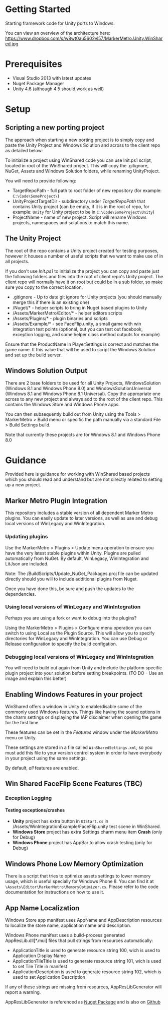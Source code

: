 Getting Started
====================

Starting framework code for Unity ports to Windows.

You can view an overview of the architecture here:
https://www.dropbox.com/s/w8wt0au5602vl57/MarkerMetro.Unity.WinShared.jpg

Prerequisites
==================

- Visual Studio 2013 with latest updates
- Nuget Package Manager
- Unity 4.6 (although 4.5 should work as well)

Setup
==================

## Scripting a new porting project

The approach when starting a new porting project is to simply copy and paste the Unity Project and Windows Solution and across to the client repo as detailed below:

To initialize a project using WinShared code you can use Init.ps1 script, located in root of the WinShared project.
This will copy the .gitignore, NuGet, Assets and Windows Solution folders, while renaming UnityProject.

You will need to provide following:

- TargetRepoPath - full path to root folder of new repository (for example: `C:\Code\SomeProject\`)
- UnityProjectTargetDir - subdirectory under _TargetRepoPath_ that contains Unity project (can be empty, if it is in the root of repo, for example: `Unity` for Unity project to be in `C:\Code\SomeProject\Unity`)
- ProjectName - name of new project. Script will rename Windows projects, namespaces and solutions to match this name.

## The Unity Project

The root of the repo contains a Unity project created for testing purposes, however it houses a number of useful scripts that we want to make use of in all projects.

If you don't use _Init.ps1_ to initialize the project you can copy and paste just the following folders and files into the root of client repo's Unity project. The client repo will normally have it on root but could be in a sub folder, so make sure you copy to the correct location.

* .gitignore - Up to date git ignore for Unity projects (you should manually merge this if there is an existing one)
* /Nuget/* - helper scripts to bring in Nuget based plugins to Unity
* /Assets/MarkerMetro/Editor/* - helper editors scripts
* /Assets/Plugins/* - plugin binaries and scripts
* /Assets/Example/* - see FaceFlip.unity, a small game with win integration test points (optional, but you can test out facebook, exception logging, and some helper class method outputs for example)

Ensure that the ProductName in PlayerSettings is correct and matches the game name. It this value that will be used to script the Windows Solution and set up the build server.

## Windows Solution Output

There are 2 base folders to be used for all Unity Projects, WindowsSolution (Windows 8.1 and Windows Phone 8.0) and WindowsSolutionUniversal (Windows 8.1 and Windows Phone 8.1 Universal). Copy the appropriate one across to any new project and always add to the root of the client repo. This contains the Windows Store and Windows Phone apps.

You can then subsequently build out from Unity using the Tools > MarkerMetro > Build menu or specific the path manually via a standard File > Build Settings build. 

Note that currently these projects are for Windows 8.1 and Windows Phone 8.0

# Guidance

Provided here is guidance for working with WinShared based projects which you should read and understand but are not directly related to setting up a new project.

## Marker Metro Plugin Integration

This repository includes a stable version of all dependent Marker Metro plugins. You can easily update to later versions, as well as use and debug local versions of WinLegacy and WinIntegration.

### Updating plugins

Use the MarkerMetro > Plugins > Update menu operation to ensure you have the very latest stable plugins within Unity. Plugins are pulled automatically from NuGet. By default, WinLegacy, WinIntegration and LitJson are included.

Note: The /BuildScripts/Update_NuGet_Packages.proj file can be updated directly should you will to include additional plugins from Nuget.

Once you have done this, be sure and push the updates to the dependencies.

### Using local versions of WinLegacy and WinIntegration

Perhaps you are using a fork or want to debug into the plugins?

Using the MarkerMetro > Plugins > Configure menu operation you can switch to using Local as the Plugin Source. This will allow you to specify directories for WinLegacy and WinIntegration. You can use Debug or Release configuration to specify the build configation.

### Debugging local versions of WinLegacy and WinIntegration

You will need to build out again from Unity and include the platform specific plugin project into your solution before setting breakpoints. (TO DO - Use an image and explain this better)

## Enabling Windows Features in your project

WinShared offers a window in Unity to enable/disable some of the commonly used Windows features. Things like having the sound options in the charm settings or displaying the IAP disclaimer when opening the game for the first time.

These features can be set in the _Features_ window under the _MarkerMetro_ menu on Unity.

These settings are stored in a file called `WinSharedSettings.xml`, so you must add this file to your version control system in order to have everybody in your project using the same settings.

By default, _all_ features are enabled.

## Win Shared FaceFlip Scene Features (TBC)

### Exception Logging

#### Testing exceptions/crashes

- **Unity** project has extra button in `UIStart.cs` in /Assets/WinIntegrationExample/FaceFlip.unity test scene in WinShared.
- **Windows Store** project has extra Settings charm menu item **Crash** (only for Debug)
- **Windows Phone** project has AppBar to allow crash testing (only for Debug)

## Windows Phone Low Memory Optimization

There is a script that tries to optimize assets settings to lower memory usage, which is useful specially for Windows Phone 8.
You can find it at `\Assets\Editor\MarkerMetro\MemoryOptimizer.cs`.
Please refer to the code documentation for instructions on how to use it.

## App Name Localization

Windows Store app manifest uses AppName and AppDescription resources to localize the store name, application name and description.

Windows Phone manifest uses a build-process generated AppResLib.dll[*.mui] files that pull strings from resources automatically:
- ApplicationTitle is used to generate resource string 100, wich is used to Application Display Name
- ApplicationTileTitle is used to generate resource string 101, wich is used to set Tile Title in manifest
- ApplicationDescription is used to generate resource string 102, which is used to set Application Description

If any of these strings are missing from resources, AppResLibGenerator will report a warning.

AppResLibGenerator is referenced as [Nuget Package](https://www.nuget.org/packages/MarkerMetro.WindowsPhone.AppResLibGenerator/) and is also on [Github](https://github.com/MarkerMetro/AppResLibGenerator)
